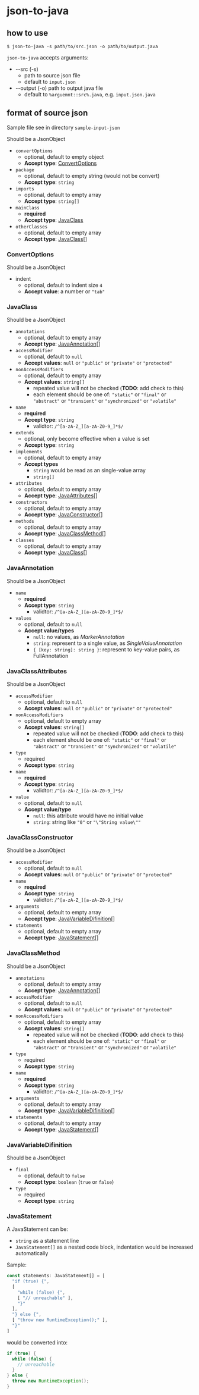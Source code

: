 # json-to-java

## how to use

```shell
$ json-to-java -s path/to/src.json -o path/to/output.java
```

`json-to-java` accepts arguments:

* --src (-s)
  * path to source json file
  * default to `input.json`
* --output (-o) path to output java file
  * default to `%arguemnt::src%.java`, e.g. `input.json.java`

## format of source json

Sample file see in directory `sample-input-json`

Should be a JsonObject

* `convertOptions`
  * optional, default to empty object
  * **Accept type**: [ConvertOptions](#ConvertOptions)
* `package`
  * optional, default to empty string (would not be convert)
  * **Accept type**: `string`
* `imports`
  * optional, default to empty array
  * **Accept type**: `string[]`
* `mainClass`
  * **required**
  * **Accept type**: [JavaClass](#JavaClass)
* `otherClasses`
  * optional, default to empty array
  * **Accept type**: [JavaClass](#JavaClass)[]

### ConvertOptions

Should be a JsonObject

* indent
  * optional, default to indent size `4`
  * **Accept value**: a number or `"tab"`

### JavaClass

Should be a JsonObject

* `annotations`
  * optional, default to empty array
  * **Accept type**: [JavaAnnotation](#JavaAnnotation)[]
* `accessModifier`
  * optional, default to `null`
  * **Accept values**: `null` or `"public"` or `"private"` or `"protected"`
* `nonAccessModifiers`
  * optional, default to empty array
  * **Accept values**: `string[]`
    * repeated value will not be checked (**TODO**: add check to this)
    * each element should be one of: `"static"` or `"final"` or `"abstract"` or `"transient"` or `"synchronized"` or `"volatile"`
* `name`
  * **required**
  * **Accept type**: `string`
    * validtor: `/^[a-zA-Z_][a-zA-Z0-9_]*$/`
* `extends`
  * optional, only become effective when a value is set
  * **Accept type**: `string`
* `implements`
  * optional, default to empty array
  * **Accept types**
    * `string` would be read as an single-value array
    * `string[]`
* `attributes`
  * optional, default to empty array
  * **Accept type**: [JavaAttributes](#JavaAttributes)[]
* `constructors`
  * optional, default to empty array
  * **Accept type**: [JavaConstructor](#JavaConstructor)[]
* `methods`
  * optional, default to empty array
  * **Accept type**: [JavaClassMethod](#JavaClassMethod)[]
* `classes`
  * optional, default to empty array
  * **Accept type**: [JavaClass](#JavaClass)[]

### JavaAnnotation

Should be a JsonObject

* `name`
  * **required**
  * **Accept type**: `string`
    * validtor: `/^[a-zA-Z_][a-zA-Z0-9_]*$/`
* `values`
  * optional, default to `null`
  * **Accept value/types**
    * `null`: no values, as *MarkerAnnotation*
    * `string`: represent to a single value, as *SingleValueAnnotation*
    * `{ [key: string]: string }`: represent to key-value pairs, as FullAnnotation

### JavaClassAttributes

Should be a JsonObject

* `accessModifier`
  * optional, default to `null`
  * **Accept values**: `null` or `"public"` or `"private"` or `"protected"`
* `nonAccessModifiers`
  * optional, default to empty array
  * **Accept values**: `string[]`
    * repeated value will not be checked (**TODO**: add check to this)
    * each element should be one of: `"static"` or `"final"` or `"abstract"` or `"transient"` or `"synchronized"` or `"volatile"`
* `type`
  * required
  * **Accept type**: `string`
* `name`
  * **required**
  * **Accept type**: `string`
    * validtor: `/^[a-zA-Z_][a-zA-Z0-9_]*$/`
* `value`
  * optional, default to `null`
  * **Accept value/type**
    * `null`: this attribute would have no initial value
    * `string`: string like `"0"` or `"\"String value\""`

### JavaClassConstructor

Should be a JsonObject

* `accessModifier`
  * optional, default to `null`
  * **Accept values**: `null` or `"public"` or `"private"` or `"protected"`
* `name`
  * **required**
  * **Accept type**: `string`
    * validtor: `/^[a-zA-Z_][a-zA-Z0-9_]*$/`
* `arguments`
  * optional, default to empty array
  * **Accept type**: [JavaVariableDifinition](#JavaVariableDifinition)[]
* `statements`
  * optional, default to empty array
  * **Accept type**: [JavaStatement](#JavaStatement)[]

### JavaClassMethod

Should be a JsonObject

* `annotations`
  * optional, default to empty array
  * **Accept type**: [JavaAnnotation](#JavaAnnotation)[]
* `accessModifier`
  * optional, default to `null`
  * **Accept values**: `null` or `"public"` or `"private"` or `"protected"`
* `nonAccessModifiers`
  * optional, default to empty array
  * **Accept values**: `string[]`
    * repeated value will not be checked (**TODO**: add check to this)
    * each element should be one of: `"static"` or `"final"` or `"abstract"` or `"transient"` or `"synchronized"` or `"volatile"`
* `type`
  * required
  * **Accept type**: `string`
* `name`
  * **required**
  * **Accept type**: `string`
    * validtor: `/^[a-zA-Z_][a-zA-Z0-9_]*$/`
* `arguments`
  * optional, default to empty array
  * **Accept type**: [JavaVariableDifinition](#JavaVariableDifinition)[]
* `statements`
  * optional, default to empty array
  * **Accept type**: [JavaStatement](#JavaStatement)[]

### JavaVariableDifinition

Should be a JsonObject

* `final`
  * optional, default to `false`
  * **Accept type**: `boolean` (`true` or `false`)
* `type`
  * required
  * **Accept type**: `string`

### JavaStatement

A JavaStatement can be:

* `string` as a statement line
* `JavaStatement[]` as a nested code block, indentation would be increased automatically

Sample: 

```ts
const statements: JavaStatement[] = [
  "if (true) {",
  [
    "while (false) {",
    [ "// unreachable" ],
    "}"
  ],
  "} else {",
  [ "throw new RuntimeException();" ],
  "}"
]
```

would be converted into:
```java
if (true) {
  while (false) {
    // unreachable
  }
} else {
  throw new RuntimeException();
}
```